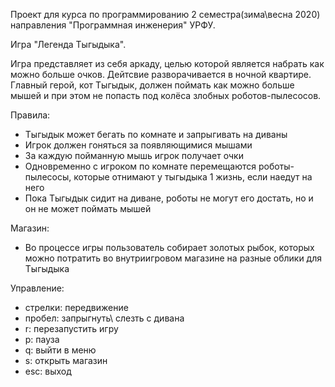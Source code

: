 Проект для курса по программированию 2 семестра(зима\весна 2020) направления "Программная инженерия" УРФУ.

Игра "Легенда Тыгыдыка".

Игра представляет из себя аркаду, целью которой является набрать как можно больше очков. Дейтсвие разворачивается в ночной квартире. Главный герой, кот Тыгыдык, должен поймать как можно больше мышей и при этом не попасть под колёса злобных роботов-пылесосов.

Правила:
- Тыгыдык  может бегать по комнате и запрыгивать на диваны
- Игрок должен гоняться за появляющимися мышами
- За каждую пойманную мышь игрок получает очки
- Одновременно с игроком по комнате перемещаются роботы-пылесосы, которые отнимают у тыгыдыка 1 жизнь, если наедут на него
- Пока Тыгыдык сидит на диване, роботы не могут его достать, но и он не может поймать мышей

Магазин:
- Во процессе игры пользователь собирает золотых рыбок, которых можно потратить во внутриигровом магазине на разные облики для Тыгыдыка

Управление:
- стрелки: передвижение
- пробел: запрыгнуть\ слезть с дивана
- r: перезапустить игру
- p: пауза
- q: выйти в меню
- s: открыть магазин
- esc: выход
